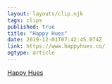 ```yaml
---
layout: layouts/clip.njk 
tags: clips 
published: true 
title: "Happy Hues" 
date: 2019-12-01T07:42:45.074Z 
link: https://www.happyhues.co/ 
ogtype: article 
---
```

[Happy Hues](https://www.happyhues.co/) 
